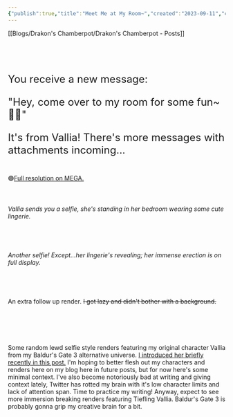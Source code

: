 ```yaml
---
{"publish":true,"title":"Meet Me at My Room~","created":"2023-09-11","cssclasses":""}
---
```



[[Blogs/Drakon's Chamberpot/Drakon's Chamberpot - Posts]]

<div class="separator" style="clear: both;">
  <a
    href="https://blogger.googleusercontent.com/img/b/R29vZ2xl/AVvXsEiE-JHZOHwcr58wAR70p9iwZ4h-muVtb2rmHePQJKA_RKcftVclgo8uDSCTYoWRZphc-uILoGNI2nnYNHuFztYCjjDesNjmFekXW7Nop7rSD2fzY_lV9mRI5ORlxANDtRzI0Ho4W2cSdz_u47UcvdOdKD6wcp7e5fmb7Ce0hJjnBFKyfS63CIOIutKLhdOa/s1600/Blogger%20Header%20Template%20copy.webp"
    style="display: block; padding: 1em 0; text-align: center; "
    ><img
      alt=""
      border="0"
      data-original-height="563"
      data-original-width="1125"
      src="https://blogger.googleusercontent.com/img/b/R29vZ2xl/AVvXsEiE-JHZOHwcr58wAR70p9iwZ4h-muVtb2rmHePQJKA_RKcftVclgo8uDSCTYoWRZphc-uILoGNI2nnYNHuFztYCjjDesNjmFekXW7Nop7rSD2fzY_lV9mRI5ORlxANDtRzI0Ho4W2cSdz_u47UcvdOdKD6wcp7e5fmb7Ce0hJjnBFKyfS63CIOIutKLhdOa/s1600/Blogger%20Header%20Template%20copy.webp"
  /></a>
</div>

<br />

<span style="font-size: x-large;">
  <p>You receive a new message:</p>

  <p>"Hey, come over to my room for some fun~ 💜💦"</p>

  <p>
    It's from Vallia! There's more messages with attachments incoming...
  </p></span
>

<br />

<div>
  🟣<a href="https://mega.nz/folder/omUS3JLI#Eo4bXZFFcH6SOpBVgY7hdA"
    >Full resolution on MEGA.</a
  >
</div>

<br />
<br />

<i>Vallia sends you a selfie, she's standing in her bedroom wearing some cute lingerie.</i>

<div class="separator" style="clear: both;">
  <a
    href="https://blogger.googleusercontent.com/img/b/R29vZ2xl/AVvXsEjZJbnMfAavISqNnuTwoJmZtdiX1r9Q0yCPqWgeBZPTCtZtOq1f0cdfaB9KsxpYV1IarwEunz8WJXxSKtUO3agP9o2o8eFAUQU2If942Eo9NAuyc2HcAn8BVU5etTFYJrZt92bXjJH95J2zL-j4sY8ZlvaS5T6EaIO8eX5JP7lrN1KhkzCL0LrIuFlhGq3s/s1600/2023_09_05_00842.webp"
    style="display: block; padding: 1em 0; text-align: center; "
    ><img
      alt=""
      border="0"
      data-original-height="4000"
      data-original-width="2250"
      src="https://blogger.googleusercontent.com/img/b/R29vZ2xl/AVvXsEjZJbnMfAavISqNnuTwoJmZtdiX1r9Q0yCPqWgeBZPTCtZtOq1f0cdfaB9KsxpYV1IarwEunz8WJXxSKtUO3agP9o2o8eFAUQU2If942Eo9NAuyc2HcAn8BVU5etTFYJrZt92bXjJH95J2zL-j4sY8ZlvaS5T6EaIO8eX5JP7lrN1KhkzCL0LrIuFlhGq3s/s1600/2023_09_05_00842.webp"
  /></a>
</div>

<br />

<i>Another selfie! Except...her lingerie's revealing; her immense erection is on full display.</i>

<div class="separator" style="clear: both;">
  <a
    href="https://blogger.googleusercontent.com/img/b/R29vZ2xl/AVvXsEjEgyXYcX-jG3VAPA3BmRlq6E0fGQjdayJVKAODSwwZs803mEOl-AMZM8iWk9S674d_TdD8VbKdq_3sEfv55Pc1Ck6OWxa1OunZZ-EHnJUhWIQbYgFZaSo4en8RhsSigH_gfz5C3dEG4-SzDn9t2GclK25XuJkqWnJFantsflPZ8L9PO0OjLix4x3Dbo_Gb/s1600/2023_09_05_00836.webp"
    style="display: block; padding: 1em 0; text-align: center; "
    ><img
      alt=""
      border="0"
      data-original-height="4000"
      data-original-width="2250"
      src="https://blogger.googleusercontent.com/img/b/R29vZ2xl/AVvXsEjEgyXYcX-jG3VAPA3BmRlq6E0fGQjdayJVKAODSwwZs803mEOl-AMZM8iWk9S674d_TdD8VbKdq_3sEfv55Pc1Ck6OWxa1OunZZ-EHnJUhWIQbYgFZaSo4en8RhsSigH_gfz5C3dEG4-SzDn9t2GclK25XuJkqWnJFantsflPZ8L9PO0OjLix4x3Dbo_Gb/s1600/2023_09_05_00836.webp"
  /></a>
</div>

<br />

An extra follow up render.
<strike>I got lazy and didn't bother with a background.</strike>

<div class="separator" style="clear: both;">
  <a
    href="https://blogger.googleusercontent.com/img/b/R29vZ2xl/AVvXsEjlM7fQ1N43AyjY-M_UENhfqTGEI_OjbmV66PMVzn0JJt-15YS-avTNJQwoCOayDKmunhf811uHAtOEnzGxGxE4ivX0Yx3t1kz11rbTEYhEZLs5RQimo6ZJDbwb3KfBn37MaauGMFX5aQF1h9TctxeDJXanxtwr3l8Onb-35Y0L_K7OKWZV7vIbHAJw1s6M/s1600/2023_09_07_00839.webp"
    style="display: block; padding: 1em 0; text-align: center; "
    ><img
      alt=""
      border="0"
      data-original-height="4000"
      data-original-width="2250"
      src="https://blogger.googleusercontent.com/img/b/R29vZ2xl/AVvXsEjlM7fQ1N43AyjY-M_UENhfqTGEI_OjbmV66PMVzn0JJt-15YS-avTNJQwoCOayDKmunhf811uHAtOEnzGxGxE4ivX0Yx3t1kz11rbTEYhEZLs5RQimo6ZJDbwb3KfBn37MaauGMFX5aQF1h9TctxeDJXanxtwr3l8Onb-35Y0L_K7OKWZV7vIbHAJw1s6M/s1600/2023_09_07_00839.webp"
  /></a>
</div>

<br />
<br />

Some random lewd selfie style renders featuring my original character Vallia from my Baldur's Gate 3 alternative universe. <a href="https://incendiadrakon.blogspot.com/2023/09/meet-dynamic-duo-onwards-to-baldurs-gate.html">I introduced her briefly recently in this post.</a> I'm hoping to better flesh out my characters and renders here on my blog here in future posts, but for now here's some minimal context. I've also become notoriously bad at writing and giving context lately, Twitter has rotted my brain with it's low character limits and lack of attention span. Time to practice my writing! Anyway, expect to see more immersion breaking renders featuring Tiefling Vallia. Baldur's Gate 3 is probably gonna grip my creative brain for a bit. <br />
